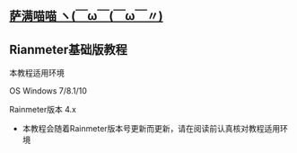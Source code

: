 ## [萨满喵喵 ヽ(￣ω￣(￣ω￣〃)](https://emlvirus.github.io/)

## Rianmeter基础版教程

本教程适用环境

OS Windows 7/8.1/10

Rainmeter版本 4.x

* 本教程会随着Rainmeter版本号更新而更新，请在阅读前认真核对教程适用环境

